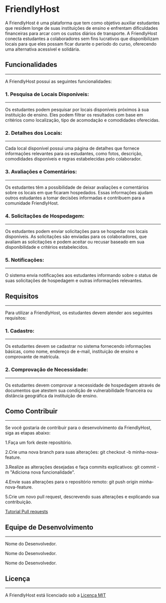 # FriendlyHost

 A FriendlyHost é uma plataforma que tem como objetivo auxiliar estudantes que residem longe de suas instituições de ensino e enfrentam dificuldades financeiras para arcar com os custos diários de transporte. A FriendlyHost conecta estudantes a colaboradores sem fins lucrativos que disponibilizam locais para que eles possam ficar durante o período do curso, oferecendo uma alternativa acessível e solidária.

 ## Funcionalidades

---
 
 A FriendlyHost possui as seguintes funcionalidades:


 ### 1. Pesquisa de Locais Disponíveis: 
---

 Os estudantes podem pesquisar por locais disponíveis próximos à sua instituição de ensino. Eles podem filtrar os resultados com base em critérios como localização, tipo de acomodação e comodidades oferecidas.


### 2. Detalhes dos Locais:
---
 
 Cada local disponível possui uma página de detalhes que fornece informações relevantes para os estudantes, como fotos, descrição, comodidades disponíveis e regras estabelecidas pelo colaborador.
 

### 3. Avaliações e Comentários: 
---

Os estudantes têm a possibilidade de deixar avaliações e comentários sobre os locais em que ficaram hospedados. Essas informações ajudam outros estudantes a tomar decisões informadas e contribuem para a comunidade FriendlyHost.


### 4. Solicitações de Hospedagem:   
---

Os estudantes podem enviar solicitações para se hospedar nos locais disponíveis. As solicitações são enviadas para os colaboradores, que avaliam as solicitações e podem aceitar ou recusar baseado em sua disponibilidade e critérios estabelecidos.


### 5. Notificações: 
---

O sistema envia notificações aos estudantes informando sobre o status de suas solicitações de hospedagem e outras informações relevantes.


## Requisitos
---
Para utilizar a FriendlyHost, os estudantes devem atender aos seguintes requisitos:

### 1. Cadastro:
 ---
 Os estudantes devem se cadastrar no sistema fornecendo informações básicas, como nome, endereço de e-mail, instituição de ensino e comprovante de matrícula.

### 2. Comprovação de Necessidade: 
---
Os estudantes devem comprovar a necessidade de hospedagem através de documentos que atestem sua condição de vulnerabilidade financeira ou distância geográfica da instituição de ensino.

## Como Contribuir
---
Se você gostaria de contribuir para o desenvolvimento da FriendlyHost, siga as etapas abaixo:

1.Faça um fork deste repositório.

2.Crie uma nova branch para suas alterações: git checkout -b minha-nova-feature.

3.Realize as alterações desejadas e faça commits explicativos: git commit -m "Adiciona nova funcionalidade".

4.Envie suas alterações para o repositório remoto: git push origin minha-nova-feature.

5.Crie um novo pull request, descrevendo suas alterações e explicando sua contribuição.

[Tutorial Pull requests](https://www.youtube.com/watch?v=L1-2q-BPxWc&ab_channel=sdlinshub)

## Equipe de Desenvolvimento
---

Nome do Desenvolvedor.

Nome do Desenvolvedor.

Nome do Desenvolvedor.

## Licença
---
A FriendlyHost está licenciado sob a [Licença MIT](https://opensource)
